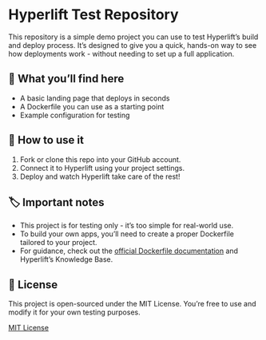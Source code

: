 # Hyperlift Test Repository

This repository is a simple demo project you can use to test Hyperlift’s build and deploy process. It’s designed to give you a quick, hands-on way to see how deployments work - without needing to set up a full application.

## 📖 What you’ll find here
- A basic landing page that deploys in seconds
- A Dockerfile you can use as a starting point
- Example configuration for testing

## 🚀 How to use it

1. Fork or clone this repo into your GitHub account.
2. Connect it to Hyperlift using your project settings.
3. Deploy and watch Hyperlift take care of the rest!

## 🏷️ Important notes
- This project is for testing only - it’s too simple for real-world use.
- To build your own apps, you’ll need to create a proper Dockerfile tailored to your project.
- For guidance, check out the [official Dockerfile documentation](https://docs.docker.com/reference/dockerfile/) and Hyperlift’s Knowledge Base.

## 📝 License
This project is open-sourced under the MIT License. You’re free to use and modify it for your own testing purposes.

[MIT License](./LICENSE)
